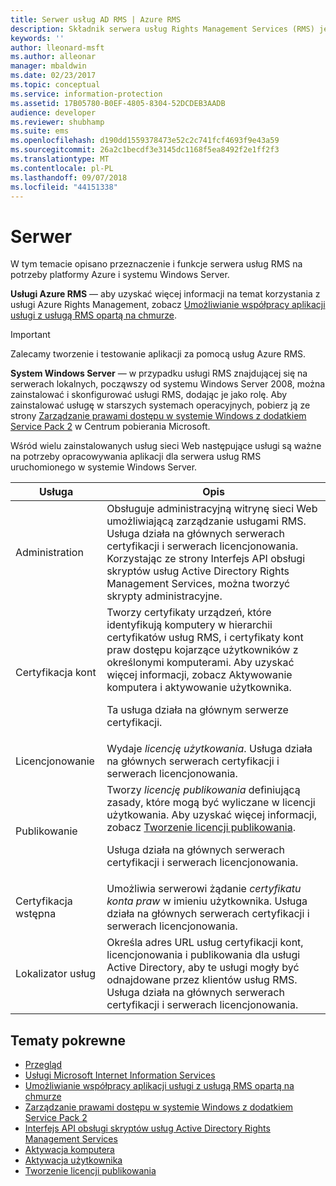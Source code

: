 ```yaml
---
title: Serwer usług AD RMS | Azure RMS
description: Składnik serwera usług Rights Management Services (RMS) jest implementowany przez zestaw usług sieci Web, które działają na bazie usługi Microsoft Internet Information Services.
keywords: ''
author: lleonard-msft
ms.author: alleonar
manager: mbaldwin
ms.date: 02/23/2017
ms.topic: conceptual
ms.service: information-protection
ms.assetid: 17B05780-B0EF-4805-8304-52DCDEB3AADB
audience: developer
ms.reviewer: shubhamp
ms.suite: ems
ms.openlocfilehash: d190dd1559378473e52c2c741fcf4693f9e43a59
ms.sourcegitcommit: 26a2c1becdf3e3145dc1168f5ea8492f2e1ff2f3
ms.translationtype: MT
ms.contentlocale: pl-PL
ms.lasthandoff: 09/07/2018
ms.locfileid: "44151338"
---
```

# <a name="server"></a>Serwer

W tym temacie opisano przeznaczenie i funkcje serwera usług RMS na potrzeby platformy Azure i systemu Windows Server.

**Usługi Azure RMS** — aby uzyskać więcej informacji na temat korzystania z usługi Azure Rights Management, zobacz [Umożliwianie współpracy aplikacji usługi z usługą RMS opartą na chmurze](how-to-use-file-api-with-aadrm-cloud.md).

> [!IMPORTANT] 
> Zalecamy tworzenie i testowanie aplikacji za pomocą usług Azure RMS.

**System Windows Server** — w przypadku usługi RMS znajdującej się na serwerach lokalnych, począwszy od systemu Windows Server 2008, można zainstalować i skonfigurować usługi RMS, dodając je jako rolę. Aby zainstalować usługę w starszych systemach operacyjnych, pobierz ją ze strony [Zarządzanie prawami dostępu w systemie Windows z dodatkiem Service Pack 2](http://www.microsoft.com/download/en/details.aspx?id=4909) w Centrum pobierania Microsoft.

Wśród wielu zainstalowanych usług sieci Web następujące usługi są ważne na potrzeby opracowywania aplikacji dla serwera usług RMS uruchomionego w systemie Windows Server.

| Usługa | Opis |
|---------|-------------|
| Administration | Obsługuje administracyjną witrynę sieci Web umożliwiającą zarządzanie usługami RMS. Usługa działa na głównych serwerach certyfikacji i serwerach licencjonowania. Korzystając ze strony Interfejs API obsługi skryptów usług Active Directory Rights Management Services, można tworzyć skrypty administracyjne.|
| Certyfikacja kont |Tworzy certyfikaty urządzeń, które identyfikują komputery w hierarchii certyfikatów usług RMS, i certyfikaty kont praw dostępu kojarzące użytkowników z określonymi komputerami. Aby uzyskać więcej informacji, zobacz Aktywowanie komputera i aktywowanie użytkownika.<p><p>Ta usługa działa na głównym serwerze certyfikacji. |
|Licencjonowanie | Wydaje *licencję użytkowania*. Usługa działa na głównych serwerach certyfikacji i serwerach licencjonowania.|
|Publikowanie | Tworzy *licencję publikowania* definiującą zasady, które mogą być wyliczane w licencji użytkowania. Aby uzyskać więcej informacji, zobacz [Tworzenie licencji publikowania](https://msdn.microsoft.com/library/Aa362355).<p><p>Usługa działa na głównych serwerach certyfikacji i serwerach licencjonowania.|
|Certyfikacja wstępna | Umożliwia serwerowi żądanie *certyfikatu konta praw* w imieniu użytkownika. Usługa działa na głównych serwerach certyfikacji i serwerach licencjonowania.|
|Lokalizator usług | Określa adres URL usług certyfikacji kont, licencjonowania i publikowania dla usługi Active Directory, aby te usługi mogły być odnajdowane przez klientów usług RMS. Usługa działa na głównych serwerach certyfikacji i serwerach licencjonowania.|

## <a name="related-topics"></a>Tematy pokrewne ##
* [Przegląd](ad-rms-overview.md)
* [Usługi Microsoft Internet Information Services](http://www.iis.net/overview)
* [Umożliwianie współpracy aplikacji usługi z usługą RMS opartą na chmurze](how-to-use-file-api-with-aadrm-cloud.md)
* [Zarządzanie prawami dostępu w systemie Windows z dodatkiem Service Pack 2](http://www.microsoft.com/download/en/details.aspx?id=4909)
* [Interfejs API obsługi skryptów usług Active Directory Rights Management Services](https://msdn.microsoft.com/library/Bb968797)
* [Aktywacja komputera](https://msdn.microsoft.com/library/Cc530377)
* [Aktywacja użytkownika](https://msdn.microsoft.com/library/Cc530378)
* [Tworzenie licencji publikowania](https://msdn.microsoft.com/library/Aa362355)
